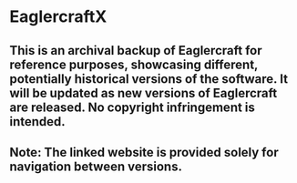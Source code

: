 # EaglercraftX
## **This is an archival backup of Eaglercraft for reference purposes, showcasing different, potentially historical versions of the software. It will be updated as new versions of Eaglercraft are released. No copyright infringement is intended.**
## **Note: The linked website is provided solely for navigation between versions.**
